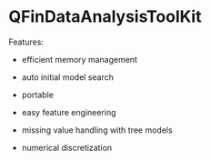 # QFinDataAnalysisToolKit
Features:

- efficient memory management

- auto initial model search

- portable

- easy feature engineering

- missing value handling with tree models

- numerical discretization